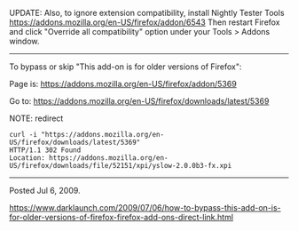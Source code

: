 UPDATE: Also, to ignore extension compatibility, install Nightly Tester Tools https://addons.mozilla.org/en-US/firefox/addon/6543
Then restart Firefox and click "Override all compatibility" option under your Tools &gt; Addons window.

---

To bypass or skip "This add-on is for older versions of Firefox":

Page is:
https://addons.mozilla.org/en-US/firefox/addon/5369

Go to:
https://addons.mozilla.org/en-US/firefox/downloads/latest/5369

NOTE: redirect
```
curl -i "https://addons.mozilla.org/en-US/firefox/downloads/latest/5369"
HTTP/1.1 302 Found
Location: https://addons.mozilla.org/en-US/firefox/downloads/file/52151/xpi/yslow-2.0.0b3-fx.xpi
```

---

Posted Jul 6, 2009.

https://www.darklaunch.com/2009/07/06/how-to-bypass-this-add-on-is-for-older-versions-of-firefox-firefox-add-ons-direct-link.html